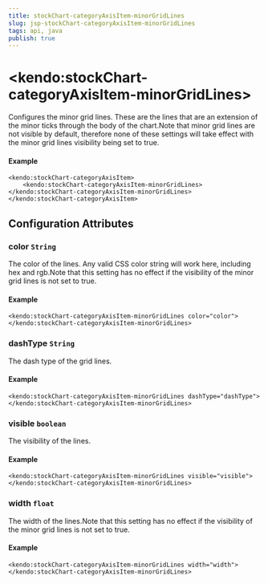 ```yaml
---
title: stockChart-categoryAxisItem-minorGridLines
slug: jsp-stockChart-categoryAxisItem-minorGridLines
tags: api, java
publish: true
---
```


# \<kendo:stockChart-categoryAxisItem-minorGridLines\>

Configures the minor grid lines.  These are the lines that are an extension of the minor ticks through
the body of the chart.Note that minor grid lines are not visible by default, therefore none of these settings will take effect with the minor grid lines visibility being set to true.

#### Example
    <kendo:stockChart-categoryAxisItem>
        <kendo:stockChart-categoryAxisItem-minorGridLines></kendo:stockChart-categoryAxisItem-minorGridLines>
    </kendo:stockChart-categoryAxisItem>

## Configuration Attributes

### color `String`

The color of the lines. Any valid CSS color string will work here, including hex and
rgb.Note that this setting has no effect if the visibility of the minor
grid lines is not set to true.

#### Example
    <kendo:stockChart-categoryAxisItem-minorGridLines color="color">
    </kendo:stockChart-categoryAxisItem-minorGridLines>

### dashType `String`

The dash type of the grid lines.

#### Example
    <kendo:stockChart-categoryAxisItem-minorGridLines dashType="dashType">
    </kendo:stockChart-categoryAxisItem-minorGridLines>

### visible `boolean`

The visibility of the lines.

#### Example
    <kendo:stockChart-categoryAxisItem-minorGridLines visible="visible">
    </kendo:stockChart-categoryAxisItem-minorGridLines>

### width `float`

The width of the lines.Note that this setting has no effect if the visibility of the minor
grid lines is not set to true.

#### Example
    <kendo:stockChart-categoryAxisItem-minorGridLines width="width">
    </kendo:stockChart-categoryAxisItem-minorGridLines>

